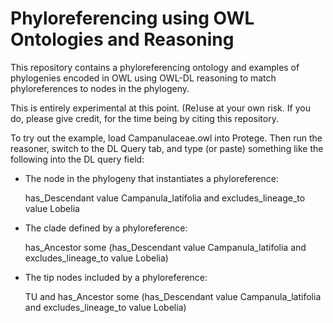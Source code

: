 Phyloreferencing using OWL Ontologies and Reasoning
===================================================

This repository contains a phyloreferencing ontology and examples of phylogenies encoded in OWL using OWL-DL reasoning to match phyloreferences to nodes in the phylogeny.

This is entirely experimental at this point. (Re)use at your own risk. If you do, please give credit, for the time being by citing this repository.

To try out the example, load Campanulaceae.owl into Protege. Then run the reasoner, switch to the DL Query tab, and type (or paste) something like the following into the DL query field:

* The node in the phylogeny that instantiates a phyloreference:

   has_Descendant value Campanula_latifolia and excludes_lineage_to value Lobelia

* The clade defined by a phyloreference:

   has_Ancestor some (has_Descendant value Campanula_latifolia and excludes_lineage_to value Lobelia)

* The tip nodes included by a phyloreference:

   TU and has_Ancestor some (has_Descendant value Campanula_latifolia and excludes_lineage_to value Lobelia)